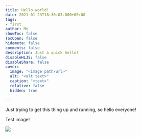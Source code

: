 ```yaml
---
title: Hello world!
date: 2021-01-23T18:30:03.000+00:00
tags:
- first
author: Me
showToc: false
TocOpen: false
hidemeta: false
comments: false
description: Just a quick hello!
disableHLJS: false
disableShare: false
cover:
  image: "<image path/url>"
  alt: "<alt text>"
  caption: "<text>"
  relative: false
  hidden: true

---
```

Just trying to get this thing up and running, so hello everyone!

Test image!

![](/img/screen-shot-2021-01-23-at-3-11-30-pm.png)